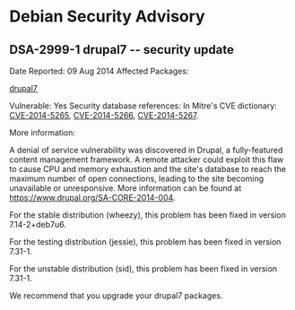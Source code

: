 
Debian Security Advisory
========================


DSA-2999-1 drupal7 -- security update
-------------------------------------



Date Reported:
09 Aug 2014
Affected Packages:

[drupal7](https://packages.debian.org/src:drupal7)

Vulnerable:
Yes
Security database references:
In Mitre's CVE dictionary: [CVE-2014-5265](https://security-tracker.debian.org/tracker/CVE-2014-5265), [CVE-2014-5266](https://security-tracker.debian.org/tracker/CVE-2014-5266), [CVE-2014-5267](https://security-tracker.debian.org/tracker/CVE-2014-5267).  

More information:

A denial of service vulnerability was discovered in Drupal, a
fully-featured content management framework. A remote attacker could
exploit this flaw to cause CPU and memory exhaustion and the site's
database to reach the maximum number of open connections, leading to the
site becoming unavailable or unresponsive. More information can be found
at <https://www.drupal.org/SA-CORE-2014-004>.


For the stable distribution (wheezy), this problem has been fixed in
version 7.14-2+deb7u6.


For the testing distribution (jessie), this problem has been fixed in
version 7.31-1.


For the unstable distribution (sid), this problem has been fixed in
version 7.31-1.


We recommend that you upgrade your drupal7 packages.





